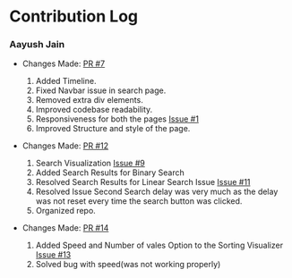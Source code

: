 # Contribution Log

### Aayush Jain
* Changes Made: [PR #7](https://github.com/akshitadixit/Structurex/pull/7)
  1. Added Timeline.
  2. Fixed Navbar issue in search page.
  3. Removed extra div elements.
  4. Improved codebase readability.
  5. Responsiveness for both the pages [Issue #1](https://github.com/akshitadixit/Structurex/issues/13)
  6. Improved Structure and style of the page.

* Changes Made: [PR #12](https://github.com/akshitadixit/Structurex/pull/12)
  1. Search Visualization [Issue #9](https://github.com/akshitadixit/Structurex/issues/9)
  2. Added Search Results for Binary Search
  3. Resolved Search Results for Linear Search Issue [Issue #11](https://github.com/akshitadixit/Structurex/issues/11)
  4. Resolved Issue Second Search delay was very much as the delay was not reset every time the search button was clicked.
  5. Organized repo.

* Changes Made: [PR #14](https://github.com/akshitadixit/Structurex/pull/14)
  1. Added Speed and Number of vales Option to the Sorting Visualizer [Issue #13](https://github.com/akshitadixit/Structurex/issues/13)
  2. Solved bug with speed(was not working properly)